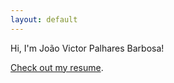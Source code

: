 ```yaml
---
layout: default
---
```


Hi, I'm João Victor Palhares Barbosa!

[Check out my resume](./assets/src/resume.pdf).

